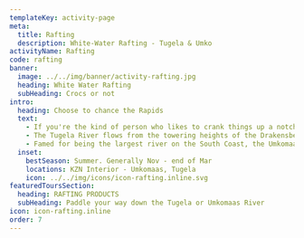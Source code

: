 ```yaml
---
templateKey: activity-page
meta:
  title: Rafting
  description: White-Water Rafting - Tugela & Umko
activityName: Rafting
code: rafting
banner:
  image: ../../img/banner/activity-rafting.jpg
  heading: White Water Rafting
  subHeading: Crocs or not
intro:
  heading: Choose to chance the Rapids
  text:
    - If you're the kind of person who likes to crank things up a notch, then white-water rafting is definitely for you. Tackling rapids under the expert eye of an experienced river guide, Active Escapes offers day and multi-day rafting tours on the mighty waters of the Tugela and Umkomaas Rivers.
    - The Tugela River flows from the towering heights of the Drakensberg Mountains, and meanders 502 kilometres through the KwaZulu-Natal Midlands to the Indian Ocean. This river offers spectacular scenery, fascinating Boer War history, serious white water and enough adventure material to keep the adrenalin pumping for a good while!
    - Famed for being the largest river on the South Coast, the Umkomaas has its source at Giant's Castle in the Berg. Also well-known for the gruelling 67km Umkomaas Canoe Marathon, you too can take advantage of the wild waters from the vantage of an inflatable croc.
  inset:
    bestSeason: Summer. Generally Nov - end of Mar
    locations: KZN Interior - Umkomaas, Tugela
    icon: ../../img/icons/icon-rafting.inline.svg
featuredToursSection:
  heading: RAFTING PRODUCTS
  subHeading: Paddle your way down the Tugela or Umkomaas River
icon: icon-rafting.inline
order: 7
---
```

